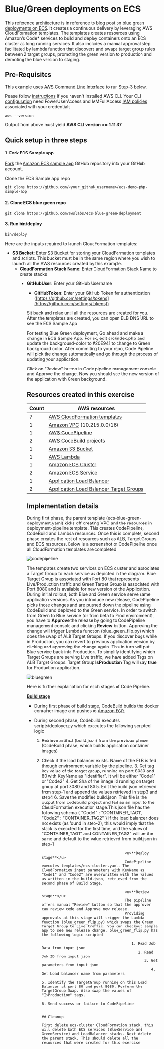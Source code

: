 # Blue/Green deployments on ECS

This reference architecture is in reference to blog post on [blue green deployments on ECS](https://aws.amazon.com/blogs/compute/bluegreen-deployments-with-amazon-ecs/). It creates a continuous delivery by leveraging AWS CloudFormation templates. The templates creates resources using Amazon's Code* services to build and deploy containers onto an ECS cluster as long running services. It also includes a manual approval step facilitated by lambda function that discovers and swaps target group rules between 2 target groups, promoting the green version to production and demoting the blue version to staging. 

## Pre-Requisites
This example uses [AWS Command Line Interface](http://docs.aws.amazon.com/cli/latest/userguide/cli-chap-welcome.html) to run Step-3 below.

Pease follow [instructions](http://docs.aws.amazon.com/cli/latest/userguide/installing.html) if you haven't installed AWS CLI. Your CLI [configuration](http://docs.aws.amazon.com/cli/latest/userguide/cli-chap-getting-started.html) need PowerUserAccess and IAMFullAccess [IAM policies](http://docs.aws.amazon.com/IAM/latest/UserGuide/access_policies.html) associated with your credentials

```console
aws --version
```

Output from above must yield **AWS CLI version >= 1.11.37** 

## Quick setup in three steps

#### 1. Fork ECS Sample app

[Fork](https://help.github.com/articles/fork-a-repo/) the [Amazon ECS sample app](https://github.com/awslabs/ecs-demo-php-simple-app) GitHub repository into your GitHub account.

Clone the ECS Sample app repo 
```console
git clone https://github.com/<your_github_username>/ecs-demo-php-simple-app
```

#### 2. Clone ECS blue green repo

```console
git clone https://github.com/awslabs/ecs-blue-green-deployment
```

#### 3. Run bin/deploy
```console
bin/deploy
```

Here are the inputs required to launch CloudFormation templates:
  * **S3 Bucket**: Enter S3 Bucket for storing your CloudFormation templates and scripts. This bucket must be in the same region where you wish to launch all the AWS resources created by this example.
    * **CloudFormation Stack Name**: Enter CloudFormation Stack Name to create stacks
      * **GitHubUser**: Enter your GitHub Username
        * **GitHubToken**: Enter your GitHub Token for authentication ([https://github.com/settings/tokens](https://github.com/settings/tokens))

        Sit back and relax until all the resources are created for you. After the templates are created, you can open ELB DNS URL to see the ECS Sample App

        For testing Blue Green deployment, Go ahead and make a change in ECS Sample App. For ex, edit src/index.php and update the background-color to #20E941 to change to Green background color. After commiting to your repo, Code Pipeline will pick the change automatically and go through the process of updating your application. 

        Click on "Review" button in Code pipeline management console and Approve the change. Now you should see the new version of the application with Green background. 

        ## Resources created in this exercise

        Count | AWS resources 
        | --- | --- |
        7   | [AWS CloudFormation templates](https://aws.amazon.com/cloudformation/)
        1   | [Amazon VPC](https://aws.amazon.com/vpc/) (10.215.0.0/16)   
        1  | [AWS CodePipeline](https://aws.amazon.com/codepipeline/) 
        2  | [AWS CodeBuild projects](https://aws.amazon.com/codebuild/) 
        1  | [Amazon S3 Bucket](https://aws.amazon.com/s3/) 
        1  | [AWS Lambda](https://aws.amazon.com/lambda/) 
        1  | [Amazon ECS Cluster](https://aws.amazon.com/ecs/) 
        2  | [Amazon ECS Service](https://aws.amazon.com/ecs/) 
        1  | [Application Load Balancer](https://aws.amazon.com/elasticloadbalancing/applicationloadbalancer/) 
        2  | [Application Load Balancer Target Groups](https://aws.amazon.com/elasticloadbalancing/applicationloadbalancer/) 


        ## Implementation details
        During first phase, the parent template (ecs-blue-green-deployment.yaml) kicks off creating VPC and the resources in deployment-pipeline template. This creates CodePipeline, CodeBuild and Lambda resources. Once this is complete, second phase creates the rest of resources such as ALB, Target Groups and ECS resources. Below is a screenshot of CodePipeline once all CloudFormation templates are completed


        ![codepipeline](images/codepipeline.png)



        The templates create two services on ECS cluster and associates a Target Group to each service as depicted in the diagram. Blue Target Group is associated with Port 80 that represents Live/Production traffic and Green Target Group is associated with Port 8080 and is available for new version of the Application. During initial rollout, both Blue and Green service serve same application versions. As you introduce new release, CodePipeline picks those changes and are pushed down the pipeline using CodeBuild and deployed to the Green service. In order to switch from Green to Blue service (or from beta to Prod environment), you have to **Approve** the release by going to CodePipeline management console and clicking **Review** button. Approving the change will trigger Lambda function (blue_green_flip.py) which does the swap of ALB Target Groups. If you discover bugs while in Production, you can revert to previous application version by clicking and approving the change again. This in turn will put Blue service back into Production. To simplify identifying which Target Groups are serving Live traffic, we have added Tags on ALB Target Groups. Target Group **IsProduction** Tag will say **true** for Production application. 


        ![bluegreen](images/ecs-bluegreen.png)



        Here is further explaination for each stages of Code Pipeline.  

        <u>**Build stage**</u>

        * During first phase of build stage, CodeBuild builds the docker container image and pushes to [Amazon ECR](https://aws.amazon.com/ecr/).
         
         * During second phase, Codebuild executes scripts/deployer.py which executes the following scripted logic

           1. Retrieve artifact (build.json) from the previous phase (CodeBuild phase, which builds application container images)
             2. Check if the load balancer exists. Name of the ELB is fed through environment variable by the pipeline.
               3. Get tag key value of the target group, running on port 8080 and 80 with KeyName as "Identifier". It will be either "Code1" or "Code2"
                 4. Get Sha of the image id running on target group at port 8080 and 80
                   5. Edit the build.json retrieved from step-1 and append the values retrieved in step3 and step4
                     6. Save the modified build.json. This file is the output from codebuild project and fed as an input to the CloudFormation
                          execution stage.This json file has the following schema
                                {
                                        "Code1" : "CONTAINER_TAG1",
                                                "Code2" : "CONTAINER_TAG2"
                                                      }
                                                        If the load balancer does not exists (as found in step-2), this would imply that the stack is executed for the first time, and the values of "CONTAINER_TAG1" and CONTAINER_TAG2" will be the same and default to the
                                                          value retrieved from build.json in step-1

                                                          <u>**Deploy stage**</u>
                                                          CodePipeline executes templates/ecs-cluster.yaml. The CloudFormation input parameters with KeyName as "Code1" and "Code2" are overwritten with the values as written in the build.json, retrieved from the second phase of Build Stage.

                                                          <u>**Review stage**</u>
                                                          The pipeline offers manual "Review" button so that the approver can review code and Approve new release.
                                                          Providing approvals at this stage will trigger the Lambda function (blue_green_flip.py) which swaps the Green Target Group to Live traffic. You can checkout sample app to see new release change. blue_green_flip.py has the following logic scripted

                                                             1. Read Job Data from input json
                                                                2. Read Job ID from input json
                                                                   3. Get parameters from input json
                                                                      4. Get Load balancer name from parameters
                                                                         5. Identify the TargetGroup running on this Load Balancer at port 80 and port 8080. Perform the TargetGroup Swap. Also swap the values of "IsProduction" tags.
                                                                            6. Send success or failure to CodePipeline

                                                                            ## Cleanup
                                                                            First delete ecs-cluster CloudFormation stack, this will delete both ECS services (BlueService and GreenService) and LoadBalancer stacks. Next delete the parent stack. This should delete all the resources that were created for this exercise 

